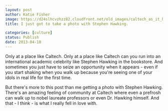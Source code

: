 ```yaml
---
layout: post
author: Katie Fisher
image: https://d24slhcvzhzz82.cloudfront.net/old_images/caltech_as_it_happens/6a0105349b8251970b01901b62f318970b.jpg
title: I just got to take a photo with Stephen Hawking.

categories: [culture]
status: Publish
date: 2013-04-18
---
```


Only at a place like Caltech. Only at a place like Caltech can you run into an international academic celebrity like Stephen Hawking in the bookstore. And sometimes you just have to seize an opportunity when it appears - even if you start shaking when you walk up because you're seeing one of your idols in real life for the first time.

But there's more to this post than me getting a photo with Stephen Hawking. There's an amazing feeling of community at Caltech where even a prefrosh can walk up to nobel laureate professors or even Dr. Hawking himself. And that - I think - is what I really fell in love with.

